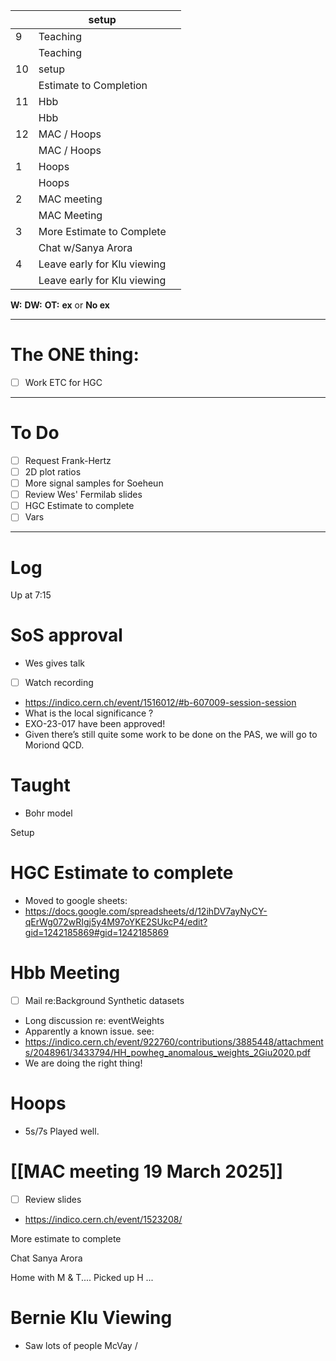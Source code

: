 
|     | setup                       |     |
| --- | --------------------------- | --- |
| 9   | Teaching                    |     |
|     | Teaching                    |     |
| 10  | setup                       |     |
|     | Estimate to Completion      |     |
| 11  | Hbb                         |     |
|     | Hbb                         |     |
| 12  | MAC / Hoops                 |     |
|     | MAC / Hoops                 |     |
| 1   | Hoops                       |     |
|     | Hoops                       |     |
| 2   | MAC meeting                 |     |
|     | MAC Meeting                 |     |
| 3   | More Estimate to Complete   |     |
|     | Chat w/Sanya Arora          |     |
| 4   | Leave early for Klu viewing |     |
|     | Leave early for Klu viewing |     |

**W:**
**DW:**
**OT:**
**ex** or **No ex**

---
# The ONE thing: 
- [ ] Work ETC for HGC

---
# To Do

- [ ] Request Frank-Hertz
- [ ] 2D plot ratios
- [ ] More signal samples for Soeheun 
- [ ]  Review Wes' Fermilab slides
- [ ] HGC Estimate to complete
- [ ] Vars

---

# Log

Up at 7:15

# SoS approval 
- Wes gives talk 
- [ ] Watch recording
- https://indico.cern.ch/event/1516012/#b-607009-session-session
- What is the local significance ?
- EXO-23-017 have been approved!
- Given there’s still quite some work to be done on the PAS, we will go to Moriond QCD.


# Taught 
- Bohr model

Setup

# HGC Estimate to complete
- Moved to google sheets:
- https://docs.google.com/spreadsheets/d/12ihDV7ayNyCY-qErWg072wRIgj5y4M97oYKE2SUkcP4/edit?gid=1242185869#gid=1242185869

# Hbb Meeting
- [ ] Mail re:Background Synthetic datasets
- Long discussion re: eventWeights
- Apparently a known issue. see:
- https://indico.cern.ch/event/922760/contributions/3885448/attachments/2048961/3433794/HH_powheg_anomalous_weights_2Giu2020.pdf
- We are doing the right thing!

# Hoops
- 5s/7s Played well.

# [[MAC meeting 19 March 2025]]
- [ ] Review slides
- https://indico.cern.ch/event/1523208/

More estimate to complete

Chat Sanya Arora

Home with  M & T.... Picked up H ... 

# Bernie Klu Viewing
- Saw lots of people McVay / 
